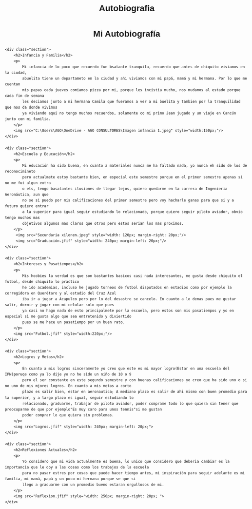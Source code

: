 # Autobiografia
<!DOCTYPE html>
<html lang="es">
<head>
    <meta charset="UTF-8">
    <meta name="viewport" content="width=device-width, initial-scale=1.0">
    <title>Autobiografía</title>
    <style>
        body {
            font-family: Arial, sans-serif;
            line-height: 1.6;
            max-width: 800px;
            margin: 20px auto;
            padding: 0 20px;
        }
        h1, h2 {
            text-align: center;
        }
        .section {
            margin-bottom: 30px;
        }
        img {
            display: block;
            max-width: 100%;
            height: auto;
            margin: 20px auto;
        }
    </style>
</head>
<body>
    <h1>Mi Autobiografía</h1>
    
    <div class="section">
        <h2>Infancia y Familia</h2>
        <p>
            Mi infancia de lo poco que recuerdo fue bsatante tranquila, recuerdo que antes de chiquito viviamos en la ciudad,
            abuelita tiene un departameto en la ciudad y ahi viviamos con mi papá, mamá y mi hermana. Por lo que me cuentan
            mis papas cada jueves comiamos pizza por mi, porque les incistia mucho, nos mudamos al estado porque cada fin de semana
            les deciamos junto a mi hermana Camila que fueramos a ver a mi buelita y tambien por la tranquilidad que nos da donde vivimos
            ya viviendo aqui no tengo muchos recuerdos, solamente co mi primo Jean jugado y un viaje en Cancún junto con mi familia.
        </p>
        <img src="C:\Users\AGO\OneDrive - AGO CONSULTORES\Imagen infancia 1.jpeg" style="width:150px;"/>
    </div>
    
    <div class="section">
        <h2>Escuela y Educación</h2>
        <p>
            Mi educación ha sido buena, en cuanto a materiales nunca me ha faltado nada, yo nunca eh sido de los de reconocimineto
            pero actualmete estoy bastante bien, en especial este semestre porque en el primer semestre apenas si no me fui algun extra
            o ets, tengo basatantes ilusiones de llegar lejos, quiero quedarme en la carrera de Ingenieria Aeronáutica, aun que
            no se si puedo por mis calificaciones del primer semestre pero voy hacharle ganas para que si y a futuro quiero entrar
            a la superior para igual seguir estudiando lo relacionado, porque quiero seguir piloto aviador, obvio tengo muchos mas
            objetivos algunos mas claros que otros pero estos serian los mas proximos.
        </p>
         <img src="Secundaria xilonen.jpeg" style="width: 120px; margin-right: 20px;"/>
         <img src="Graduación.jfif" style="width: 240px; margin-left: 20px;"/>
    </div>
    
    <div class="section">
        <h2>Intereses y Pasatiempos</h2>
        <p>
            Mis hoobies la verdad es que son bastantes basicos casi nada interesantes, me gusta desde chiquito el futbol, desde chiquito lo practico
            he ido academias, incluso he jugado torneos de futbol disputados en estadios como por ejemplo la corregidora en Querétaro y al estadio del Cruz Azul
            iba ir a jugar a Acapulco pero por lo del desastre se cancelo. En cuanto a lo demas pues me gustar salir, dormir y jugar con mi celular solo que pues
            ya casi no hago nada de esto principalmete por la escuela, pero estos son mis pasatiempos y yo en especial si me gusta algo que sea entretenido y diviertido
            pues se me hace un pasatiempo por un buen rato.
        </p>
        <img src="Futbol.jfif" style="width:220px;"/>
    </div>
    
    <div class="section">
        <h2>Logros y Metas</h2>
        <p>
            En cuanto a mis logros sinceramente yo creo que este es mi mayor logro(Estar en una escuela del IPN)poruqe como ya lo dije yo no he sido un niño de 10 o 9 
            pero el ser constante en este segundo semestre y con buenas calificaciones yo creo que ha sido uno o si no uno de mis mjores logros. En cuanto a mis metas a corto 
            plazo es salir bien, estar en aeronautica; A mediano plazo es salir de ahi mismo con buen promedio para la superior, y a largo plazo es igual, seguir estudiando lo
            relacionado, graduarme, trabajar de piloto aviador, poder comprame todo lo que quiera sin tener que preocuparme de que por ejemplo"Es muy caro para unos tennis"si me gustan
            poder comprar lo que quiera sin problemas.
        </p>
        <img src="Logros.jfif" style="width: 240px; margin-left: 20px;">
    </div>
    
    <div class="section">
        <h2>Reflexiones Actuales</h2>
        <p>
            Yo considero que mi vida actualmente es buena, lo unico que considero que deberia cambiar es la importancia que le doy a las cosas como los trabajos de la escuela
            para no pasar estres por cosas que puede hacer tiempo antes, mi inspiración para seguir adelante es mi familia, mi mamá, papá y un poco mi hermana porque se que si 
            llego a graduarme con un promedio bueno estaran orgullosos de mi.
        </p>
        <img src="Reflexion.jfif" style="width: 250px; margin-right: 20px; ">
    </div>

</body>
</html>
